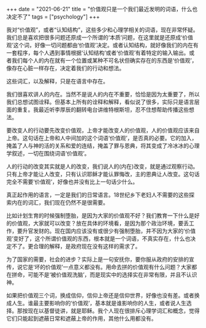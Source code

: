 +++ 
date = "2021-06-21"
title = "价值观只是一个我们最近发明的词语，什么也决定不了"
tags = ["psychology"]
+++

我对“价值观”，或者“认知结构”，这些多少和心理学相关的词语，现在非常怀疑。我们总是喜欢把很多问题还原成一个所谓的‘本质’问题，在这里就是还原成‘价值观’这个词，好像一切问题都由‘价值观’决定。或者认知结构，就好像我们的内在有一套程序，每个人遇到事情根据‘认知结构’或者‘价值观’有着特定的输入输出。或者我们每个人的内在就有一个位置或某种不可名状但确实存在的东西是‘价值观’，像存在心脏一样存在，决定着我们的行动和想法。

这些词汇，以及解释，只是在语言中存在。

我们很喜欢讲人的内在。当然不是说人的内在不重要，恰恰是因为太重要了，所以我们总想试图诠释。但基本上所有的诠释和解释，看似说了很多，实际只是语言层面的重复。我最近听李厚辰的翻转电台讲维特根斯坦，忍不住想帮助传播这些想法。

要改变人的行动要先改变价值观，上帝才能改变人的价值观，人的价值观应该来自上帝。这句话在上帝和人中间加的这个词语‘价值观’，是否真的必要。它的加入，掩盖了人与神的活的关系和爱的连结，掩盖了罪与恩典，将其变成了冷冰冰的心理学叙述，一切在围绕词语‘价值观’。

人的行动的改变其实就是人的改变，我们说人的(内在)改变，就是通过观察行动。只有上帝才能让人改变，只有认识耶稣才能认罪悔改，主的恩典让人改变。这句话完全不需要‘价值观’，好像也并没有比上一句话少什么。

真正起作用的语言，一定是我们的日常语言。18世纪乡下老妇人不需要的这些探索内在的词汇，我们现在仍然不是很需要。

比如计划生育的时候强制堕胎，是因为大家的价值观不好？我们教育一下什么是好的价值观，大家就可以改变？放在具体的环境看，是因为那个政治环境，要丢工作，要升官发财的。现在国内应该没有或很少有强制堕胎，并不因为大家的‘价值观’变好了，这个所谓价值观的东西，根本就是一个词语，不真实存在，什么也决定不了。更合理的解释，是政府现在没有这样的需求了。

为了国家的需要，社会的进步？实际上是一句安抚你，要你服从政府的安排的宣传，说它是‘坏的价值观’一点意义都没有。用命去拼的价值观有什么问题？大家都在拼命，可能不是‘被价值观洗脑’，而是现实中的选择实在非常有限，并且不认识神。

如果把价值观三个词，换成信仰，信仰上帝还是信仰世界，好像也没有差。或者换成人生。谁最主要影响你的‘价值观’，基本就是谁影响你的人生，或者说人生选择。那按现在以基督徒讲，就是耶稣。我个人现在很排斥心理学词汇和概念，觉得它们只能起到遮蔽日常和遮蔽上帝的作用，其他什么用都没有。

